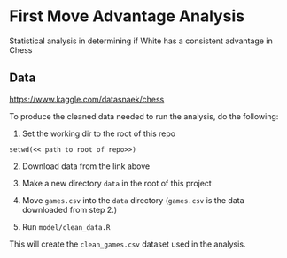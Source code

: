 # First Move Advantage Analysis
Statistical analysis in determining if White has a consistent advantage in Chess

## Data
https://www.kaggle.com/datasnaek/chess

To produce the cleaned data needed to run the analysis, do the following:

1. Set the working dir to the root of this repo

```
setwd(<< path to root of repo>>)
```

2. Download data from the link above

3. Make a new directory `data` in the root of this project

4. Move `games.csv` into the `data` directory (`games.csv` is the data downloaded from step 2.)

5. Run `model/clean_data.R`

This will create the `clean_games.csv` dataset used in the analysis.
